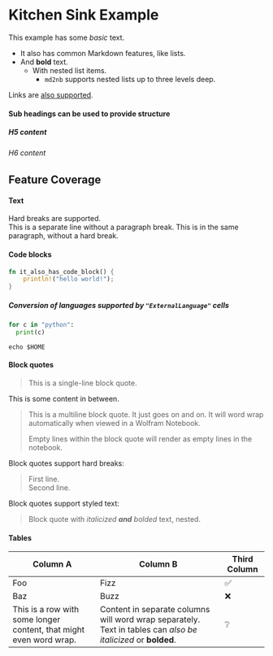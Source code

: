 # Kitchen Sink Example

This example has some *basic* text.

* It also has common Markdown features, like lists.
* And **bold** text.
  - With nested list items.
    * `md2nb` supports nested lists up to three levels deep.

Links are [also supported](https://example.org).

#### Sub headings can be used to provide structure

##### H5 content

###### H6 content

## Feature Coverage

#### Text

Hard breaks are supported. \
This is a separate line without a paragraph break.
This is in the same paragraph, without a hard break.

#### Code blocks

```rust
fn it_also_has_code_block() {
    println!("hello world!");
}
```

##### Conversion of languages supported by `"ExternalLanguage"` cells

```python
for c in "python":
  print(c)
```

```shell
echo $HOME
```

#### Block quotes

> This is a single-line block quote.

This is some content in between.

> This is a multiline block quote.
> It just goes on and on. It will word wrap automatically when viewed in a Wolfram
> Notebook.
>
> Empty lines within the block quote will render as empty lines in the notebook.

Block quotes support hard breaks:

> First line. \
> Second line.

Block quotes support styled text:

> Block quote with *italicized **and** bolded* text, nested.

#### Tables

| Column A | Column B | Third Column |
|----------|----------|--------------|
| Foo      | Fizz     | ✅           |
| Baz      | Buzz     | ❌           |
| This is a row with some longer content, that might even word wrap. | Content in separate columns will word wrap separately. Text in tables can *also be italicized* or **bolded**. | ❔ |